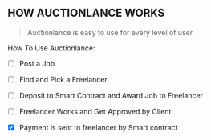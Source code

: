 ## HOW AUCTIONLANCE WORKS

> Auctionlance is easy to use for every level of user.

How To Use Auctionlance:
- [ ] Post a Job
- [ ] Find and Pick a Freelancer
- [ ] Deposit to Smart Contract and Award Job to Freelancer
- [ ] Freelancer Works and Get Approved by Client
- [x] Payment is sent to freelancer by Smart contract

